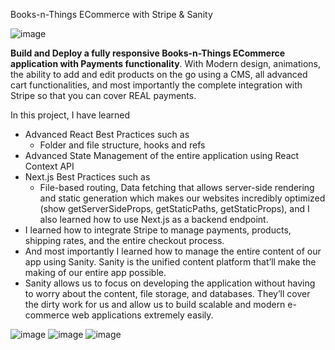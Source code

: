 Books-n-Things ECommerce with Stripe & Sanity

![image](https://user-images.githubusercontent.com/34181144/235060744-0347f9b6-bf80-4ac5-8b28-c31a4482b33b.png)

**Build and Deploy a fully responsive Books-n-Things ECommerce application with Payments functionality**. 
With Modern design, animations, the ability to add and edit products on the go using a CMS, all advanced cart functionalities, and most importantly the complete integration with Stripe so that you can cover REAL payments.

In this project, I have learned
- Advanced React Best Practices such as
    - Folder and file structure, hooks and refs
- Advanced State Management of the entire application using React Context API
- Next.js Best Practices such as
    - File-based routing, Data fetching that allows server-side rendering and static generation which makes our websites incredibly optimized (show getServerSideProps, getStaticPaths, getStaticProps), and I also learned how to use Next.js as a backend endpoint.
- I learned how to integrate Stripe to manage payments, products, shipping rates, and the entire checkout process.
- And most importantly I learned how to manage the entire content of our app using Sanity. Sanity is the unified content platform that’ll make the making of our entire app possible. <show sanity desk>
- Sanity allows us to focus on developing the application without having to worry about the content, file storage, and databases. They’ll cover the dirty work for us and allow us to build scalable and modern e-commerce web applications extremely easily.

![image](https://user-images.githubusercontent.com/34181144/235060906-ad362505-1702-444c-b99f-b032dd4329ca.png)
![image](https://user-images.githubusercontent.com/34181144/235060982-facaf184-4c64-4ed6-a1fa-f2285572d842.png)
![image](https://user-images.githubusercontent.com/34181144/235061102-4b0b2f4e-00a0-4d4c-8363-57bf3ad01533.png)
